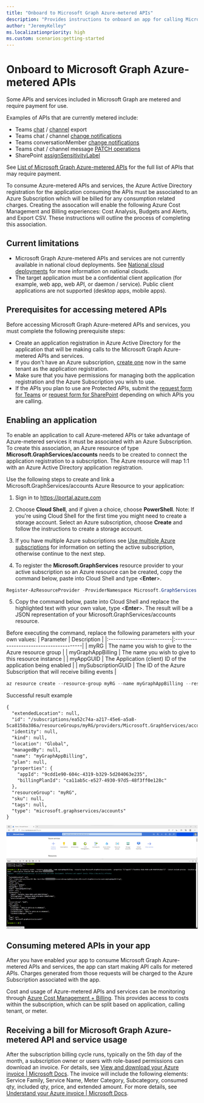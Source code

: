 ```yaml
---
title: "Onboard to Microsoft Graph Azure-metered APIs"
description: "Provides instructions to onboard an app for calling Microsoft Azure-metered APIs and services."
author: "JeremyKelley"
ms.localizationpriority: high
ms.custom: scenarios:getting-started
---
```


# Onboard to Microsoft Graph Azure-metered APIs

Some APIs and services included in Microsoft Graph are metered and require payment for use. 

Examples of APIs that are currently metered include:
- Teams [chat](/graph/api/chats-getallmessages.md) / [channel](/graph/api/channel-getallmessages.md) export
- Teams chat / channel [change notifications](/graph/api/subscription-post-subscriptions.md)
- Teams conversationMember [change notifications](/graph/api/subscription-post-subscriptions.md)
- Teams chat / channel message [PATCH operations](/graph/api/chatmessage-update.md)
- SharePoint [assignSensitivityLabel](/graph/api/driveitem-assignsensitivitylabel.md)

See [List of Microsoft Graph Azure-metered APIs](metered-api-list.md) for the full list of APIs that may require payment.

To consume Azure-metered APIs and services, the Azure Active Directory registration for the application consuming the APIs must be associated to an Azure Subscription which will be billed for any consumption related charges. Creating the assocation will enable the following Azure Cost Management and Billing experiences: Cost Analysis, Budgets and Alerts, and Export CSV. These instructions will outline the process of completing this association.

## Current limitations
- Microsoft Graph Azure-metered APIs and services are not currently available in national cloud deployments. See [National cloud deployments](deployments.md) for more information on national clouds.
- The target application must be a confidential client application (for example, web app, web API, or daemon / service). Public client applications are not supported (desktop apps, mobile apps).

## Prerequisites for accessing metered APIs
Before accessing Microsoft Graph Azure-metered APIs and services, you must complete the following prerequisite steps:
- Create an application registration in Azure Active Directory for the application that will be making calls to the Microsoft Graph Azure-metered APIs and services.
- If you don't have an Azure subscription, [create one](https://azure.microsoft.com/pricing/purchase-options/) now in the same tenant as the application registration.
- Make sure that you have permissions for managing both the application registration and the Azure Subscription you wish to use.
- If the APIs you plan to use are Protected APIs, submit the [request form for Teams](teams-protected-apis.md) or [request form for SharePoint](https://aka.ms/PreviewSPOPremiumAPI) depending on which APIs you are calling.

## Enabling an application
To enable an application to call Azure-metered APIs or take advantage of Azure-metered services it must be associated with an Azure Subscription. To create this association, an Azure resource of type **Microsoft.GraphServices/accounts** needs to be created to connect the application registration to a subscription. The Azure resource will map 1:1 with an Azure Active Directory application registration. 

Use the following steps to create and link a Microsoft.GraphServices/accounts Azure Resource to your application:
1. Sign in to https://portal.azure.com

2. Choose **Cloud Shell**, and if given a choice, choose **PowerShell**.
Note: If you're using Cloud Shell for the first time you might need to create a storage account.  Select an Azure subscription, choose **Create** and follow the instructions to create a storage account.

3. If you have multiple Azure subscriptions see [Use multiple Azure subscriptions](https://learn.microsoft.com/powershell/azure/manage-subscriptions-azureps?view=azps-9.3.0) for information on setting the active subscription, otherwise continue to the next step.

4. To register the **Microsoft.GraphServices** resource provider to your active subscription so an Azure resource can be created, copy the command below, paste into Cloud Shell and type  <**Enter**>.
```PowerShell
Register-AzResourceProvider -ProviderNamespace Microsoft.GraphServices
```

5. Copy the command below, paste into Cloud Shell and replace the highlighted text with your own value, type <**Enter**>. The result will be a JSON representation of your Microsoft.GraphServices/accounts resource.

Before executing the command, replace the following parameters with your own values:
| Parameter | Description |
|:--------------------------|:----------------------------------------|
| myRG | The name you wish to give to the Azure resource group |
| myGraphAppBilling | The name you wish to give to this resource instance |
| myAppGUID | The Application (client) ID of the application being enabled |
| mySubscriptionGUID | The ID of the Azure Subscription that will receive billing events | 

```PowerShell
az resource create --resource-group myRG --name myGraphAppBilling --resource-type Microsoft.GraphServices/accounts --properties  "{`"appId\`": `"myAppGUID`"}" --latest-include-preview --location Global –subscription mySubscriptionGUID
```
Successful result example
```
{
  "extendedLocation": null,
  "id": "/subscriptions/ea52c74a-a217-45e6-a5a8-5ca8150a386a/resourceGroups/myRG/providers/Microsoft.GraphServices/accounts/myGraphAppBilling",
  "identity": null,
  "kind": null,
  "location": "Global",
  "managedBy": null,
  "name": "myGraphAppBilling",
  "plan": null,
  "properties": {
    "appId": "9cdd1e90-604c-4319-b329-5d204063e235",
    "billingPlanId": "ca11ab5c-e527-4930-97d5-48f3ff0e128c"
  },
  "resourceGroup": "myRG",
  "sku": null,
  "tags": null,
  "type": "microsoft.graphservices/accounts"
}
```

![Successfully associated application to Azure Subscription](images/metered-apis/cloud-shell-success.png)

## Consuming metered APIs in your app
After you have enabled your app to consume Microsoft Graph Azure-metered APIs and services, the app can start making API calls for metered APIs. Charges generated from those requests will be charged to the Azure Subscription associated with the app.

Cost and usage of Azure-metered APIs and services can be monitoring through [Azure Cost Management + Billing](https://learn.microsoft.com/azure/cost-management-billing/). This provides access to costs within the subscription, which can be split based on application, calling tenant, or meter.

## Receiving a bill for Microsoft Graph Azure-metered API and service usage
After the subscription billing cycle runs, typically on the 5th day of the month, a subscription owner or users with role-based permissions can download an invoice. For details, see [View and download your Azure invoice | Microsoft Docs](https://docs.microsoft.com/azure/cost-management-billing/understand/download-azure-invoice).
The invoice will include the following elements: Service Family, Service Name, Meter Category, Subcategory, consumed qty, included qty, price, and extended amount. For more details, see [Understand your Azure invoice | Microsoft Docs](https://docs.microsoft.com/azure/cost-management-billing/understand/understand-invoice).
